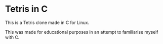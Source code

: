 # Tetris in C
This is a Tetris clone made in C for Linux.

This was made for educational purposes in an attempt to familiarise myself with C.
